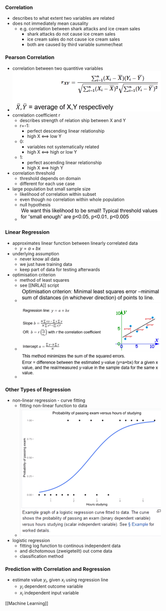 ### Correlation
+ describes to what extent two variables are related
+ does not immediately mean causality
	+ e.g. correlation between shark attacks and ice cream sales
		+ shark attacks do not cause ice cream sales
		+ ice cream sales do not cause ice cream sales
		+ both are caused by third variable summer/heat

### Pearson Correlation
+ correlation between two quantitive variables
+ ![](../../../z_images/Pasted%20image%2020220523100513.png)
+ correlation coefficient r 
	+ describes strength of relation ship between X and Y
	+ r=-1: 
		+ perfect descending linear relationship
		+ high X <==> low Y
	+  0: 
		+ variables not systematically related
		+ high X <==> high or low Y
	+  1: 
		+ perfect ascending linear relationship
		+ high X <==> high Y
+  correlation threshold
	+ threshold depends on domain
	+ different for each use case
+  large population but small sample size
	+ likelihood of correlation within subset
	+ even though no correlation within whole population
	+ null hypothesis
	+ ![](../../../z_images/Pasted%20image%2020220523101844.png)

### Linear Regression
+ approximates linear function between linearly correlated data
	+ $y=a+bx$
+ underlying assumption
	+ never know all data
	+ we just have training data
	+ keep part of data for testing afterwards
+ optimisation criterion
	+ method of least squares
	+ see [[NRLA]] script
	+ ![](../../../z_images/Pasted%20image%2020220523102714.png)
	+ ![](../../../z_images/Pasted%20image%2020220523102749.png)
	+ ![](../../../z_images/Pasted%20image%2020220523102804.png)

### Other Types of Regression
+ non-linear regression - curve fitting
	+ fitting non-linear function to data
	+ ![](../../../z_images/Pasted%20image%2020220523103022.png)
+ logistic regression
	+ fitting log function to continous independent data
	+ and dichotomous (zweigeteilt) out come data
	+ classification method

### Prediction with Correlation and Regression
+ estimate value $y_i$, given $x_i$ using regression line
	+ $y_i$ dependent outcome variable
	+ $x_i$ independent input variable

[[Machine Learning]]
